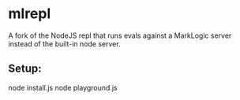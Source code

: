 # mlrepl
A fork of the NodeJS repl that runs evals against a MarkLogic server instead of the built-in node server.

## Setup:
node install.js
node playground.js